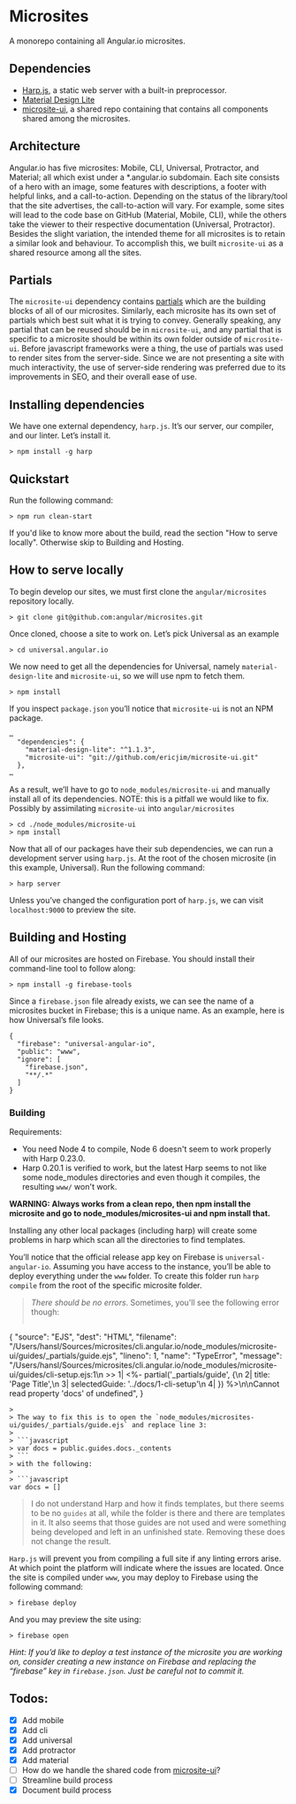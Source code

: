 # Microsites
A monorepo containing all Angular.io microsites.

## Dependencies
* [Harp.js](http://harpjs.com/), a static web server with a built-in preprocessor.
* [Material Design Lite](https://getmdl.io/)
* [microsite-ui](https://github.com/ericjim/microsite-ui), a shared repo containing that contains all components shared among the microsites.

## Architecture
Angular.io has five microsites: Mobile, CLI, Universal, Protractor, and Material; all which exist under a *.angular.io subdomain. Each site consists of a hero with an image, some features with descriptions, a footer with helpful links, and a call-to-action. Depending on the status of the library/tool that the site advertises, the call-to-action will vary. For example, some sites will lead to the code base on GitHub (Material, Mobile, CLI), while the others take the viewer to their respective documentation (Universal, Protractor). Besides the slight variation, the intended theme for all microsites is to retain a similar look and behaviour. To accomplish this, we built `microsite-ui` as a shared resource among all the sites.

## Partials
The `microsite-ui` dependency contains [partials](https://harpjs.com/docs/development/partial) which are the building blocks of all of our microsites. Similarly, each microsite has its own set of partials which best suit what it is trying to convey. Generally speaking, any partial that can be reused should be in `microsite-ui`, and any partial that is specific to a microsite should be within its own folder outside of `microsite-ui`. Before javascript frameworks were a thing, the use of partials was used to render sites from the server-side. Since we are not presenting a site with much interactivity, the use of server-side rendering was preferred due to its improvements in SEO, and their overall ease of use.

## Installing dependencies
We have one external dependency, `harp.js`. It’s our server, our compiler, and our linter. Let’s install it.
```
> npm install -g harp  
```

## Quickstart
Run the following command:
```
> npm run clean-start
```

If you'd like to know more about the build, read the section "How to serve locally". Otherwise skip to Building and Hosting.

## How to serve locally
To begin develop our sites, we must first clone the `angular/microsites` repository locally.
```
> git clone git@github.com:angular/microsites.git  
```

Once cloned, choose a site to work on. Let’s pick Universal as an example
```
> cd universal.angular.io
```

We now need to get all the dependencies for Universal, namely `material-design-lite` and `microsite-ui`, so we will use npm to fetch them.
```
> npm install
```

If you inspect `package.json` you’ll notice that `microsite-ui` is not an NPM package.
```
…
  "dependencies": {
    "material-design-lite": "^1.1.3",
    "microsite-ui": "git://github.com/ericjim/microsite-ui.git"
  },
…
```
As a result, we’ll have to go to `node_modules/microsite-ui` and manually install all of its dependencies. NOTE: this is a pitfall we would like to fix. Possibly by assimilating `microsite-ui` into `angular/microsites`

```
> cd ./node_modules/microsite-ui
> npm install
```

Now that all of our packages have their sub dependencies, we can run a development server using `harp.js`. At the root of the chosen microsite (in this example, Universal). Run the following command:
```
> harp server
```

Unless you’ve changed the configuration port of `harp.js`, we can visit `localhost:9000` to preview the site.

## Building and Hosting
All of our microsites are hosted on Firebase. You should install their command-line tool to follow along:
```
> npm install -g firebase-tools
```

Since a `firebase.json` file already exists, we can see the name of a microsites bucket in Firebase; this is a unique name. As an example, here is how Universal’s file looks.
```  
{
  "firebase": "universal-angular-io",
  "public": "www",
  "ignore": [
    "firebase.json",
    "**/.*"
  ]
}  
```

### Building

Requirements:

- You need Node 4 to compile, Node 6 doesn't seem to work properly with Harp 0.23.0.
- Harp 0.20.1 is verified to work, but the latest Harp seems to not like some node_modules directories and even though it compiles, the resulting `www/` won't work.

**WARNING: Always works from a clean repo, then npm install the microsite and go to node_modules/microsites-ui and npm install that.**

Installing any other local packages (including harp) will create some problems in harp which scan all the directories to find templates.

You’ll notice that the official release app key on Firebase is `universal-angular-io`. Assuming you have access to the instance, you’ll be able to deploy everything under the `www` folder. To create this folder run `harp compile` from the root of the specific microsite folder.

>_There should be no errors_. Sometimes, you'll see the following error though:
>
>```json
{
  "source": "EJS",
  "dest": "HTML",
  "filename": "/Users/hansl/Sources/microsites/cli.angular.io/node_modules/microsite-ui/guides/_partials/guide.ejs",
  "lineno": 1,
  "name": "TypeError",
  "message": "/Users/hansl/Sources/microsites/cli.angular.io/node_modules/microsite-ui/guides/cli-setup.ejs:1\n >> 1| <%- partial('_partials/guide', {\n    2|     title: 'Page Title',\n    3|     selectedGuide: '../docs/1-cli-setup'\n    4| }) %>\n\nCannot read property 'docs' of undefined",
}
```
>
> The way to fix this is to open the `node_modules/microsites-ui/guides/_partials/guide.ejs` and replace line 3:
>
> ```javascript
> var docs = public.guides.docs._contents
> ```
> with the following:
>
> ```javascript
var docs = []
```
>
> I do not understand Harp and how it finds templates, but there seems to be no `guides` at all, while the folder is there and there are templates in it. It also seems that those guides are not used and were something being developed and left in an unfinished state. Removing these does not change the result.

`Harp.js` will prevent you from compiling a full site if any linting errors arise. At which point the platform will indicate where the issues are located. Once the site is compiled under `www`, you may deploy to Firebase using the following command:

```
> firebase deploy
```

And you may preview the site using:

```
> firebase open
```

*Hint: If you’d like to deploy a test instance of the microsite you are  working on, consider creating a new instance on Firebase and replacing the “firebase” key in `firebase.json`. Just be careful not to commit it.*

## Todos:
* [X] Add mobile
* [X] Add cli
* [X] Add universal
* [X] Add protractor
* [X] Add material
* [ ] How do we handle the shared code from [microsite-ui](https://github.com/ericjim/microsite-ui)? 
* [ ] Streamline build process
* [x] Document build process
